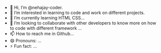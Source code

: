 - 👋 Hi, I’m @nehajay-coder.
- 👀 I’m interested in learning to code and work on different projects.
- 🌱 I’m currently learning HTML CSS...
- 💞️ I’m looking to collaborate with other developers to know more on how to code with different framework ...
- 📫 How to reach me in Github...
- 😄 Pronouns: ...
- ⚡ Fun fact: ...

<!---
nehajay-coder/nehajay-coder is a ✨ special ✨ repository because its `README.md` (this file) appears on your GitHub profile.
You can click the Preview link to take a look at your changes.
--->
